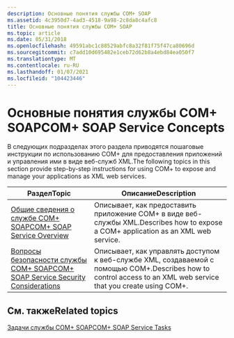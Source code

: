 ```yaml
---
description: Основные понятия службы COM+ SOAP
ms.assetid: 4c3950d7-4ad3-4518-9a98-2c8da8c4afc8
title: Основные понятия службы COM+ SOAP
ms.topic: article
ms.date: 05/31/2018
ms.openlocfilehash: 49591abc1c88529abfc8a32f81f75f47ca80696d
ms.sourcegitcommit: c7add10d695482e1ceb72d62b8a4ebd84ea050f7
ms.translationtype: MT
ms.contentlocale: ru-RU
ms.lasthandoff: 01/07/2021
ms.locfileid: "104423446"
---
```

# <a name="com-soap-service-concepts"></a><span data-ttu-id="4d573-103">Основные понятия службы COM+ SOAP</span><span class="sxs-lookup"><span data-stu-id="4d573-103">COM+ SOAP Service Concepts</span></span>

<span data-ttu-id="4d573-104">В следующих подразделах этого раздела приводятся пошаговые инструкции по использованию COM+ для предоставления приложений и управления ими в виде веб-служб XML.</span><span class="sxs-lookup"><span data-stu-id="4d573-104">The following topics in this section provide step-by-step instructions for using COM+ to expose and manage your applications as XML web services.</span></span>



| <span data-ttu-id="4d573-105">Раздел</span><span class="sxs-lookup"><span data-stu-id="4d573-105">Topic</span></span>                                                                                                 | <span data-ttu-id="4d573-106">Описание</span><span class="sxs-lookup"><span data-stu-id="4d573-106">Description</span></span>                                                                                  |
|-------------------------------------------------------------------------------------------------------|----------------------------------------------------------------------------------------------|
| [<span data-ttu-id="4d573-107">Общие сведения о службе COM+ SOAP</span><span class="sxs-lookup"><span data-stu-id="4d573-107">COM+ SOAP Service Overview</span></span>](com--soap-service-overview.md)<br/>                               | <span data-ttu-id="4d573-108">Описывает, как предоставить приложение COM+ в виде веб-службы XML.</span><span class="sxs-lookup"><span data-stu-id="4d573-108">Describes how to expose a COM+ application as an XML web service.</span></span><br/>                 |
| [<span data-ttu-id="4d573-109">Вопросы безопасности службы COM+ SOAP</span><span class="sxs-lookup"><span data-stu-id="4d573-109">COM+ SOAP Service Security Considerations</span></span>](com--soap-service-security-considerations.md)<br/> | <span data-ttu-id="4d573-110">Описывает, как управлять доступом к веб-службе XML, создаваемой с помощью COM+.</span><span class="sxs-lookup"><span data-stu-id="4d573-110">Describes how to control access to an XML web service that you create using COM+.</span></span><br/> |



 

## <a name="related-topics"></a><span data-ttu-id="4d573-111">См. также</span><span class="sxs-lookup"><span data-stu-id="4d573-111">Related topics</span></span>

<dl> <dt>

[<span data-ttu-id="4d573-112">Задачи службы COM+ SOAP</span><span class="sxs-lookup"><span data-stu-id="4d573-112">COM+ SOAP Service Tasks</span></span>](com--soap-service-tasks.md)
</dt> </dl>

 

 




